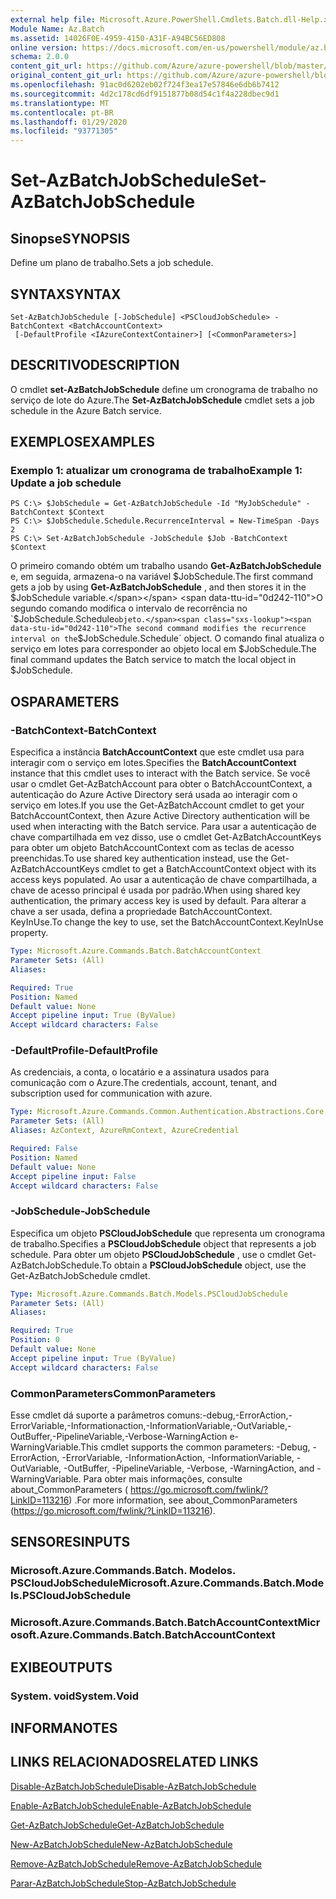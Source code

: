 ```yaml
---
external help file: Microsoft.Azure.PowerShell.Cmdlets.Batch.dll-Help.xml
Module Name: Az.Batch
ms.assetid: 14026F0E-4959-4150-A31F-A94BC56ED808
online version: https://docs.microsoft.com/en-us/powershell/module/az.batch/set-azbatchjobschedule
schema: 2.0.0
content_git_url: https://github.com/Azure/azure-powershell/blob/master/src/Batch/Batch/help/Set-AzBatchJobSchedule.md
original_content_git_url: https://github.com/Azure/azure-powershell/blob/master/src/Batch/Batch/help/Set-AzBatchJobSchedule.md
ms.openlocfilehash: 91ac0d6202eb02f724f3ea17e57846e6db6b7412
ms.sourcegitcommit: 4d2c178cd6df9151877b08d54c1f4a228dbec9d1
ms.translationtype: MT
ms.contentlocale: pt-BR
ms.lasthandoff: 01/29/2020
ms.locfileid: "93771305"
---
```

# <span data-ttu-id="0d242-101">Set-AzBatchJobSchedule</span><span class="sxs-lookup"><span data-stu-id="0d242-101">Set-AzBatchJobSchedule</span></span>

## <span data-ttu-id="0d242-102">Sinopse</span><span class="sxs-lookup"><span data-stu-id="0d242-102">SYNOPSIS</span></span>
<span data-ttu-id="0d242-103">Define um plano de trabalho.</span><span class="sxs-lookup"><span data-stu-id="0d242-103">Sets a job schedule.</span></span>

## <span data-ttu-id="0d242-104">SYNTAX</span><span class="sxs-lookup"><span data-stu-id="0d242-104">SYNTAX</span></span>

```
Set-AzBatchJobSchedule [-JobSchedule] <PSCloudJobSchedule> -BatchContext <BatchAccountContext>
 [-DefaultProfile <IAzureContextContainer>] [<CommonParameters>]
```

## <span data-ttu-id="0d242-105">DESCRITIVO</span><span class="sxs-lookup"><span data-stu-id="0d242-105">DESCRIPTION</span></span>
<span data-ttu-id="0d242-106">O cmdlet **set-AzBatchJobSchedule** define um cronograma de trabalho no serviço de lote do Azure.</span><span class="sxs-lookup"><span data-stu-id="0d242-106">The **Set-AzBatchJobSchedule** cmdlet sets a job schedule in the Azure Batch service.</span></span>

## <span data-ttu-id="0d242-107">EXEMPLOS</span><span class="sxs-lookup"><span data-stu-id="0d242-107">EXAMPLES</span></span>

### <span data-ttu-id="0d242-108">Exemplo 1: atualizar um cronograma de trabalho</span><span class="sxs-lookup"><span data-stu-id="0d242-108">Example 1: Update a job schedule</span></span>
```
PS C:\> $JobSchedule = Get-AzBatchJobSchedule -Id "MyJobSchedule" -BatchContext $Context
PS C:\> $JobSchedule.Schedule.RecurrenceInterval = New-TimeSpan -Days 2
PS C:\> Set-AzBatchJobSchedule -JobSchedule $Job -BatchContext $Context
```

<span data-ttu-id="0d242-109">O primeiro comando obtém um trabalho usando **Get-AzBatchJobSchedule** e, em seguida, armazena-o na variável $JobSchedule.</span><span class="sxs-lookup"><span data-stu-id="0d242-109">The first command gets a job by using **Get-AzBatchJobSchedule** , and then stores it in the $JobSchedule variable.</span></span>
<span data-ttu-id="0d242-110">O segundo comando modifica o intervalo de recorrência no `$JobSchedule.Schedule` objeto.</span><span class="sxs-lookup"><span data-stu-id="0d242-110">The second command modifies the recurrence interval on the `$JobSchedule.Schedule` object.</span></span>
<span data-ttu-id="0d242-111">O comando final atualiza o serviço em lotes para corresponder ao objeto local em $JobSchedule.</span><span class="sxs-lookup"><span data-stu-id="0d242-111">The final command updates the Batch service to match the local object in $JobSchedule.</span></span>

## <span data-ttu-id="0d242-112">OS</span><span class="sxs-lookup"><span data-stu-id="0d242-112">PARAMETERS</span></span>

### <span data-ttu-id="0d242-113">-BatchContext</span><span class="sxs-lookup"><span data-stu-id="0d242-113">-BatchContext</span></span>
<span data-ttu-id="0d242-114">Especifica a instância **BatchAccountContext** que este cmdlet usa para interagir com o serviço em lotes.</span><span class="sxs-lookup"><span data-stu-id="0d242-114">Specifies the **BatchAccountContext** instance that this cmdlet uses to interact with the Batch service.</span></span>
<span data-ttu-id="0d242-115">Se você usar o cmdlet Get-AzBatchAccount para obter o BatchAccountContext, a autenticação do Azure Active Directory será usada ao interagir com o serviço em lotes.</span><span class="sxs-lookup"><span data-stu-id="0d242-115">If you use the Get-AzBatchAccount cmdlet to get your BatchAccountContext, then Azure Active Directory authentication will be used when interacting with the Batch service.</span></span> <span data-ttu-id="0d242-116">Para usar a autenticação de chave compartilhada em vez disso, use o cmdlet Get-AzBatchAccountKeys para obter um objeto BatchAccountContext com as teclas de acesso preenchidas.</span><span class="sxs-lookup"><span data-stu-id="0d242-116">To use shared key authentication instead, use the Get-AzBatchAccountKeys cmdlet to get a BatchAccountContext object with its access keys populated.</span></span> <span data-ttu-id="0d242-117">Ao usar a autenticação de chave compartilhada, a chave de acesso principal é usada por padrão.</span><span class="sxs-lookup"><span data-stu-id="0d242-117">When using shared key authentication, the primary access key is used by default.</span></span> <span data-ttu-id="0d242-118">Para alterar a chave a ser usada, defina a propriedade BatchAccountContext. KeyInUse.</span><span class="sxs-lookup"><span data-stu-id="0d242-118">To change the key to use, set the BatchAccountContext.KeyInUse property.</span></span>

```yaml
Type: Microsoft.Azure.Commands.Batch.BatchAccountContext
Parameter Sets: (All)
Aliases:

Required: True
Position: Named
Default value: None
Accept pipeline input: True (ByValue)
Accept wildcard characters: False
```

### <span data-ttu-id="0d242-119">-DefaultProfile</span><span class="sxs-lookup"><span data-stu-id="0d242-119">-DefaultProfile</span></span>
<span data-ttu-id="0d242-120">As credenciais, a conta, o locatário e a assinatura usados para comunicação com o Azure.</span><span class="sxs-lookup"><span data-stu-id="0d242-120">The credentials, account, tenant, and subscription used for communication with azure.</span></span>

```yaml
Type: Microsoft.Azure.Commands.Common.Authentication.Abstractions.Core.IAzureContextContainer
Parameter Sets: (All)
Aliases: AzContext, AzureRmContext, AzureCredential

Required: False
Position: Named
Default value: None
Accept pipeline input: False
Accept wildcard characters: False
```

### <span data-ttu-id="0d242-121">-JobSchedule</span><span class="sxs-lookup"><span data-stu-id="0d242-121">-JobSchedule</span></span>
<span data-ttu-id="0d242-122">Especifica um objeto **PSCloudJobSchedule** que representa um cronograma de trabalho.</span><span class="sxs-lookup"><span data-stu-id="0d242-122">Specifies a **PSCloudJobSchedule** object that represents a job schedule.</span></span>
<span data-ttu-id="0d242-123">Para obter um objeto **PSCloudJobSchedule** , use o cmdlet Get-AzBatchJobSchedule.</span><span class="sxs-lookup"><span data-stu-id="0d242-123">To obtain a **PSCloudJobSchedule** object, use the Get-AzBatchJobSchedule cmdlet.</span></span>

```yaml
Type: Microsoft.Azure.Commands.Batch.Models.PSCloudJobSchedule
Parameter Sets: (All)
Aliases:

Required: True
Position: 0
Default value: None
Accept pipeline input: True (ByValue)
Accept wildcard characters: False
```

### <span data-ttu-id="0d242-124">CommonParameters</span><span class="sxs-lookup"><span data-stu-id="0d242-124">CommonParameters</span></span>
<span data-ttu-id="0d242-125">Esse cmdlet dá suporte a parâmetros comuns:-debug,-ErrorAction,-ErrorVariable,-Informationaction,-InformationVariable,-OutVariable,-OutBuffer,-PipelineVariable,-Verbose-WarningAction e-WarningVariable.</span><span class="sxs-lookup"><span data-stu-id="0d242-125">This cmdlet supports the common parameters: -Debug, -ErrorAction, -ErrorVariable, -InformationAction, -InformationVariable, -OutVariable, -OutBuffer, -PipelineVariable, -Verbose, -WarningAction, and -WarningVariable.</span></span> <span data-ttu-id="0d242-126">Para obter mais informações, consulte about_CommonParameters ( https://go.microsoft.com/fwlink/?LinkID=113216) .</span><span class="sxs-lookup"><span data-stu-id="0d242-126">For more information, see about_CommonParameters (https://go.microsoft.com/fwlink/?LinkID=113216).</span></span>

## <span data-ttu-id="0d242-127">SENSORES</span><span class="sxs-lookup"><span data-stu-id="0d242-127">INPUTS</span></span>

### <span data-ttu-id="0d242-128">Microsoft.Azure.Commands.Batch. Modelos. PSCloudJobSchedule</span><span class="sxs-lookup"><span data-stu-id="0d242-128">Microsoft.Azure.Commands.Batch.Models.PSCloudJobSchedule</span></span>

### <span data-ttu-id="0d242-129">Microsoft.Azure.Commands.Batch.BatchAccountContext</span><span class="sxs-lookup"><span data-stu-id="0d242-129">Microsoft.Azure.Commands.Batch.BatchAccountContext</span></span>

## <span data-ttu-id="0d242-130">EXIBE</span><span class="sxs-lookup"><span data-stu-id="0d242-130">OUTPUTS</span></span>

### <span data-ttu-id="0d242-131">System. void</span><span class="sxs-lookup"><span data-stu-id="0d242-131">System.Void</span></span>

## <span data-ttu-id="0d242-132">INFORMA</span><span class="sxs-lookup"><span data-stu-id="0d242-132">NOTES</span></span>

## <span data-ttu-id="0d242-133">LINKS RELACIONADOS</span><span class="sxs-lookup"><span data-stu-id="0d242-133">RELATED LINKS</span></span>

[<span data-ttu-id="0d242-134">Disable-AzBatchJobSchedule</span><span class="sxs-lookup"><span data-stu-id="0d242-134">Disable-AzBatchJobSchedule</span></span>](./Disable-AzBatchJobSchedule.md)

[<span data-ttu-id="0d242-135">Enable-AzBatchJobSchedule</span><span class="sxs-lookup"><span data-stu-id="0d242-135">Enable-AzBatchJobSchedule</span></span>](./Enable-AzBatchJobSchedule.md)

[<span data-ttu-id="0d242-136">Get-AzBatchJobSchedule</span><span class="sxs-lookup"><span data-stu-id="0d242-136">Get-AzBatchJobSchedule</span></span>](./Get-AzBatchJobSchedule.md)

[<span data-ttu-id="0d242-137">New-AzBatchJobSchedule</span><span class="sxs-lookup"><span data-stu-id="0d242-137">New-AzBatchJobSchedule</span></span>](./New-AzBatchJobSchedule.md)

[<span data-ttu-id="0d242-138">Remove-AzBatchJobSchedule</span><span class="sxs-lookup"><span data-stu-id="0d242-138">Remove-AzBatchJobSchedule</span></span>](./Remove-AzBatchJobSchedule.md)

[<span data-ttu-id="0d242-139">Parar-AzBatchJobSchedule</span><span class="sxs-lookup"><span data-stu-id="0d242-139">Stop-AzBatchJobSchedule</span></span>](./Stop-AzBatchJobSchedule.md)


